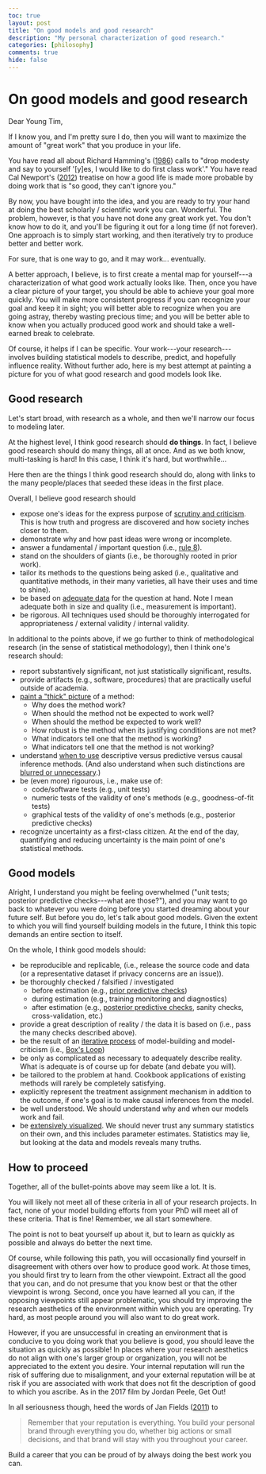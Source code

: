 ```yaml
---
toc: true
layout: post
title: "On good models and good research"
description: "My personal characterization of good research."
categories: [philosophy]
comments: true
hide: false
---
```

# On good models and good research

Dear Young Tim,

If I know you, and I'm pretty sure I do, then you will want to maximize the amount of "great work" that you produce in your life.

You have read all about Richard Hamming's ([1986]((https://www.cs.virginia.edu/~robins/YouAndYourResearch.html))) calls to "drop modesty and say to yourself '[y]es, I would like to do first class work'."
You have read Cal Newport's ([2012](https://www.calnewport.com/books/so-good/)) treatise on how a good life is made more probable by doing work that is "so good, they can't ignore you."

By now, you have bought into the idea, and you are ready to try your hand at doing the best scholarly / scientific work you can.
Wonderful.
The problem, however, is that you have not done any great work yet.
You don't know how to do it, and you'll be figuring it out for a long time (if not forever).
One approach is to simply start working, and then iteratively try to produce better and better work.

For sure, that is one way to go, and it may work... eventually.

A better approach, I believe, is to first create a mental map for yourself---a characterization of what good work actually looks like.
Then, once you have a clear picture of your target, you should be able to achieve your goal more quickly.
You will make more consistent progress if you can recognize your goal and keep it in sight; you will better able to recognize when you are going astray, thereby wasting precious time; and you will be better able to know when you actually produced good work and should take a well-earned break to celebrate.

Of course, it helps if I can be specific.
Your work---your research---involves building statistical models to describe, predict, and hopefully influence reality.
Without further ado, here is my best attempt at painting a picture for you of what good research and good models look like.

## Good research
Let's start broad, with research as a whole, and then we'll narrow our focus to modeling later.

At the highest level, I think good research should **do things**.
In fact, I believe good research should do many things, all at once.
And as we both know, multi-tasking is hard!
In this case, I think it's hard, but worthwhile...

Here then are the things I think good research should do, along with links to the many people/places that seeded these ideas in the first place.

Overall, I believe good research should
- expose one's ideas for the express purpose of [scrutiny and criticism](https://blog.cbs.dk/inframethodology/?p=2315).
This is how truth and progress are discovered and how society inches closer to them.
- demonstrate why and how past ideas were wrong or incomplete.
- answer a fundamental / important question (i.e., [rule 8](https://doi.org/10.1371/journal.pcbi.0030213)).
- stand on the shoulders of giants (i.e., be thoroughly rooted in prior work).
- tailor its methods to the questions being asked (i.e., qualitative and quantitative methods, in their many varieties, all have their uses and time to shine).
- be based on [adequate data](http://psychology.okstate.edu/faculty/jgrice/psyc5314/Freedman_1991A.pdf) for the question at hand.
Note I mean adequate both in size and quality (i.e., measurement is important).
- be rigorous.
All techniques used should be thoroughly interrogated for appropriateness / external validity / internal validity.

In additional to the points above, if we go further to think of methodological research (in the sense of statistical methodology), then I think one's research should:
- report substantively significant, not just statistically significant, results.
- provide artifacts (e.g., software, procedures) that are practically useful outside of academia.
- [paint a "thick" picture](https://arxiv.org/pdf/1905.08381.pdf) of a method:
   - Why does the method work?
   - When should the method not be expected to work well?
   - When should the method be expected to work well?
   - How robust is the method when its justifying conditions are not met?
   - What indicators tell one that the method is working?
   - What indicators tell one that the method is not working?
- understand [when to use](https://gking.harvard.edu/files/gking/files/truth.pdf) descriptive versus predictive versus causal inference methods.
(And also understand when such distinctions are [blurred or unnecessary](https://github.com/timothyb0912/ci_for_prediction/blob/master/article/modeling_unmeasured_confounding.pdf).)
- be (even more) rigourous, i.e., make use of:
   - code/software tests (e.g., unit tests)
   - numeric tests of the validity of one's methods (e.g., goodness-of-fit tests)
   - graphical tests of the validity of one's methods (e.g., posterior predictive checks)
- recognize uncertainty as a first-class citizen.
 At the end of the day, quantifying and reducing uncertainty is the main point of one's statistical methods.

## Good models
Alright, I understand you might be feeling overwhelmed ("unit tests; posterior predictive checks---what are those?"), and you may want to go back to whatever you were doing before you started dreaming about your future self.
But before you do, let's talk about good models.
Given the extent to which you will find yourself building models in the future, I think this topic demands an entire section to itself.

On the whole, I think good models should:
- be reproducible and replicable, (i.e., release the source code and data (or a representative dataset if privacy concerns are an issue)).
- be thoroughly checked / falsified / investigated
   - before estimation (e.g., [prior predictive checks](http://www.stat.columbia.edu/~gelman/research/published/entropy-19-00555-v2.pdf))
   - during estimation (e.g., training monitoring and diagnostics)
   - after estimation (e.g., [posterior predictive checks](https://projecteuclid.org/download/pdf_1/euclid.aos/1176325622), sanity checks, cross-validation, etc.)
- provide a great description of reality / the data it is based on (i.e., pass the many checks described above).
- be the result of an [iterative process](http://mkweb.bcgsc.ca/pointsofsignificance/img/Boxonmaths.pdf) of model-building and model-criticism (i.e., [Box's Loop](http://www.cs.columbia.edu/~blei/papers/Blei2014b.pdf))
- be only as complicated as necessary to adequately describe reality.
What is adequate is of course up for debate (and debate you will).
- be tailored to the problem at hand.
Cookbook applications of existing methods will rarely be completely satisfying.
- explicitly represent the treatment assignment mechanism in addition to the outcome, if one's goal is to make causal inferences from the model.
- be well understood.
We should understand why and when our models work and fail.
- be [extensively visualized](https://arxiv.org/pdf/1709.01449.pdf).
We should never trust any summary statistics on their own, and this includes parameter estimates.
Statistics may lie, but looking at the data and models reveals many truths.

## How to proceed
Together, all of the bullet-points above may seem like a lot.
It is.

You will likely not meet all of these criteria in all of your research projects.
In fact, none of your model building efforts from your PhD will meet all of these criteria.
That is fine!
Remember, we all start somewhere.

The point is not to beat yourself up about it, but to learn as quickly as possible and always do better the next time.

Of course, while following this path, you will occasionally find yourself in disagreement with others over how to produce good work.
At those times, you should first try to learn from the other viewpoint.
Extract all the good that you can, and do not presume that you know best or that the other viewpoint is wrong.
Second, once you have learned all you can, if the opposing viewpoints still appear problematic, you should try improving the research aesthetics of the environment within which you are operating.
Try hard, as most people around you will also want to do great work.

However, if you are unsuccessful in creating an environment that is conducive to you doing work that you believe is good, you should leave the situation as quickly as possible!
In places where your research aesthetics do not align with one's larger group or organization, you will not be appreciated to the extent you desire.
Your internal reputation will run the risk of suffering due to misalignment, and your external reputation will be at risk if you are associated with work that does not fit the description of good to which you ascribe.
As in the 2017 film by Jordan Peele, Get Out!

In all seriousness though, heed the words of Jan Fields ([2011](https://www.forbes.com/sites/85broads/2011/06/10/lovin-it-with-mcdonalds-president-jan-fields/)) to
> Remember that your reputation is everything.
You build your personal brand through everything you do, whether big actions or small decisions, and that brand will stay with you throughout your career.

Build a career that you can be proud of by always doing the best work you can.
